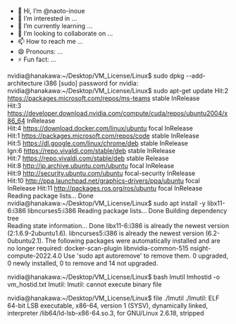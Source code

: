 - 👋 Hi, I’m @naoto-inoue
- 👀 I’m interested in ...
- 🌱 I’m currently learning ...
- 💞️ I’m looking to collaborate on ...
- 📫 How to reach me ...
- 😄 Pronouns: ...
- ⚡ Fun fact: ...

<!---
naoto-inoue/naoto-inoue is a ✨ special ✨ repository because its `README.md` (this file) appears on your GitHub profile.
You can click the Preview link to take a look at your changes.
--->

nvidia@hanakawa:~/Desktop/VM_License/Linux$ sudo dpkg --add-architecture i386
[sudo] password for nvidia: 
nvidia@hanakawa:~/Desktop/VM_License/Linux$ sudo apt-get update
Hit:2 https://packages.microsoft.com/repos/ms-teams stable InRelease                                                                                                                                      
Hit:3 https://developer.download.nvidia.com/compute/cuda/repos/ubuntu2004/x86_64  InRelease                                                                                                               
Hit:4 https://download.docker.com/linux/ubuntu focal InRelease                                                                                                                                            
Hit:1 https://packages.microsoft.com/repos/code stable InRelease                                                                                                                                          
Hit:5 https://dl.google.com/linux/chrome/deb stable InRelease                                                                                                                                             
Ign:6 https://repo.vivaldi.com/stable/deb stable InRelease                                                                                                                                                
Hit:7 https://repo.vivaldi.com/stable/deb stable Release                                                                                     
Hit:8 http://jp.archive.ubuntu.com/ubuntu focal InRelease                                                              
Hit:9 http://security.ubuntu.com/ubuntu focal-security InRelease                          
Hit:10 http://ppa.launchpad.net/graphics-drivers/ppa/ubuntu focal InRelease
Hit:11 http://packages.ros.org/ros/ubuntu focal InRelease           
Reading package lists... Done                                       
nvidia@hanakawa:~/Desktop/VM_License/Linux$ sudo apt install -y libx11-6:i386 libncurses5:i386
Reading package lists... Done
Building dependency tree       
Reading state information... Done
libx11-6:i386 is already the newest version (2:1.6.9-2ubuntu1.6).
libncurses5:i386 is already the newest version (6.2-0ubuntu2.1).
The following packages were automatically installed and are no longer required:
  docker-scan-plugin libnvidia-common-515 nsight-compute-2022.4.0
Use 'sudo apt autoremove' to remove them.
0 upgraded, 0 newly installed, 0 to remove and 14 not upgraded.

nvidia@hanakawa:~/Desktop/VM_License/Linux$ bash lmutil lmhostid -o vm_hostid.txt
lmutil: lmutil: cannot execute binary file

nvidia@hanakawa:~/Desktop/VM_License/Linux$ file ./lmutil 
./lmutil: ELF 64-bit LSB executable, x86-64, version 1 (SYSV), dynamically linked, interpreter /lib64/ld-lsb-x86-64.so.3, for GNU/Linux 2.6.18, stripped

